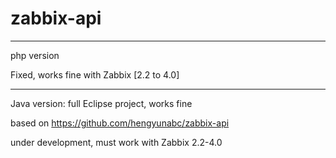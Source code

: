 # zabbix-api

----

php version

   Fixed, works fine with Zabbix [2.2 to 4.0]

----

Java version: full Eclipse project, works fine

   based on https://github.com/hengyunabc/zabbix-api

   under development, must work with Zabbix 2.2-4.0
   
   
